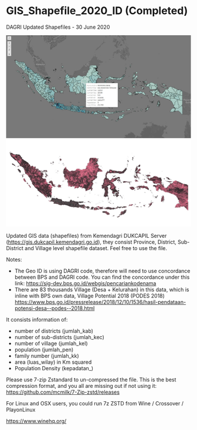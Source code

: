 # GIS_Shapefile_2020_ID (Completed)
DAGRI Updated Shapefiles - 30 June 2020

![Tableau 2020 Test](https://github.com/akirawisnu/GIS_Shapefile_2020_ID/blob/main/WhatsApp%20Image%202021-02-24%20at%2018.39.45.jpeg)
![QGIS 3.16 Test](https://github.com/akirawisnu/GIS_Shapefile_2020_ID/blob/main/Eu_qQJgUUAExlt8.jpg)

Updated GIS data (shapefiles) from Kemendagri DUKCAPIL Server (https://gis.dukcapil.kemendagri.go.id), they consist Province, District, Sub-District and Village level shapefile dataset. Feel free to use the file. 

Notes:
* The Geo ID is using DAGRI code, therefore will need to use concordance between BPS and DAGRI code. You can find the concordance under this link: https://sig-dev.bps.go.id/webgis/pencariankodenama
* There are 83 thousands Village (Desa + Kelurahan) in this data, which is inline with BPS own data, Village Potential 2018 (PODES 2018) https://www.bps.go.id/pressrelease/2018/12/10/1536/hasil-pendataan-potensi-desa--podes--2018.html

It consists information of:
* number of districts (jumlah_kab)
* number of sub-districts (jumlah_kec)
* number of village (jumlah_kel)
* population (jumlah_pen)
* family number (jumlah_kk)
* area (luas_wilay) in Km squared
* Population Density (kepadatan_)

Please use 7-zip Zstandard to un-compressed the file. This is the best compression format, and you all are missing out if not using it: 
https://github.com/mcmilk/7-Zip-zstd/releases

For Linux and OSX users, you could run 7z ZSTD from Wine / Crossover / PlayonLinux

https://www.winehq.org/
